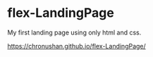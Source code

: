 # flex-LandingPage

My first landing page using only html and css.

https://chronushan.github.io/flex-LandingPage/
